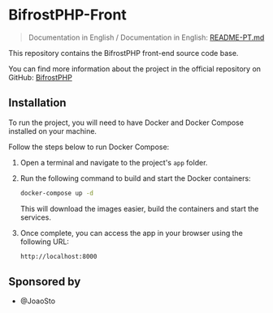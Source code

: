 # BifrostPHP-Front

> Documentation in English / Documentation in English:
> [README-PT.md](README-PT.md)

This repository contains the BifrostPHP front-end source code base.

You can find more information about the project in the official repository on GitHub: [BifrostPHP](https://github.com/Felipe-Cavalca/BifrostPHP)

## Installation

To run the project, you will need to have Docker and Docker Compose installed on your machine.

Follow the steps below to run Docker Compose:

1. Open a terminal and navigate to the project's `app` folder.

2. Run the following command to build and start the Docker containers:

    ```bash
    docker-compose up -d
    ```

    This will download the images easier, build the containers and start the services.

3. Once complete, you can access the app in your browser using the following URL:

    ```bash
    http://localhost:8000
    ```

## Sponsored by

* @JoaoSto
